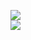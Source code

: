 [![](https://img.shields.io/badge/Made%20With-Github%20Spray-lightgrey.svg?style=for-the-badge&logo=github)](https://github.com/Annihil/github-spray#1247)  
[![](https://i.imgur.com/2DrTn0Z.gif)](https://github.com/Annihil/github-spray)